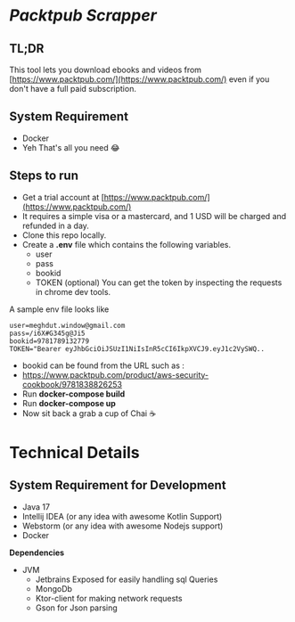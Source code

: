 # _Packtpub Scrapper_


## TL;DR

This tool lets you download ebooks and videos from [https://www.packtpub.com/](https://www.packtpub.com/) even if you don't have a full paid subscription. 


## System Requirement 



* Docker 
* Yeh That's all you need 😂


## Steps to run 



* Get a trial account at [https://www.packtpub.com/](https://www.packtpub.com/)  
* It requires a simple visa or a mastercard, and 1 USD will be charged and refunded in a day.
* Clone this repo locally.
*  Create a **.env** file which contains the following variables.
    * user
    * pass 
    * bookid  
    * TOKEN (optional) You can get the token by inspecting the requests in chrome dev tools.

  A sample env file looks like 


```
user=meghdut.window@gmail.com
pass=/i6X#G345g@Ji5
bookid=9781789132779
TOKEN="Bearer eyJhbGciOiJSUzI1NiIsInR5cCI6IkpXVCJ9.eyJ1c2VySWQ..

```



* bookid can be found from the URL such as : 
* https://www.packtpub.com/product/aws-security-cookbook/9781838826253
* Run **docker-compose build**
* Run **docker-compose up**
* Now sit back a grab a cup of Chai ☕ 


# Technical  Details 


## System Requirement for Development 



* Java 17
* Intellij IDEA (or any idea with awesome Kotlin Support)
* Webstorm (or any idea with awesome Nodejs support)
* Docker

**Dependencies**



* JVM 
    * Jetbrains Exposed for easily handling sql Queries 
    * MongoDb
    * Ktor-client for making network requests 
    * Gson for Json parsing 
